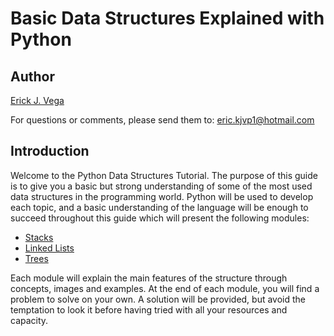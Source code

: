 # Basic Data Structures Explained with Python

## Author

[Erick J. Vega](https://www.linkedin.com/in/erick-vega-646aa8188/)

For questions or comments, please send them to:
[eric.kjvp1@hotmail.com](mailto:eric.kjvp1@hotmail.com)

## Introduction

Welcome to the Python Data Structures Tutorial. The purpose of this guide is to give you a basic but strong understanding of some of the most used data structures in the programming world. Python will be used to develop each topic, and a basic understanding of the language will be enough to succeed throughout this guide which will present the following modules:

* [Stacks](1_stacks.md)
* [Linked Lists](2_linked_lists.md)
* [Trees](3_trees.md)

Each module will explain the main features of the structure through concepts, images and examples. At the end of each module, you will find a problem to solve on your own. A solution will be provided, but avoid the temptation to look it before having tried with all your resources and capacity.


